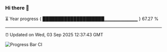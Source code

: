 ### Hi there 👋

⏳ Year progress { ████████████████████▁▁▁▁▁▁▁▁▁▁ } 67.27 %

---

⏰ Updated on Wed, 03 Sep 2025 12:37:43 GMT

![Progress Bar CI](https://github.com/liununu/liununu/workflows/Progress%20Bar%20CI/badge.svg)
